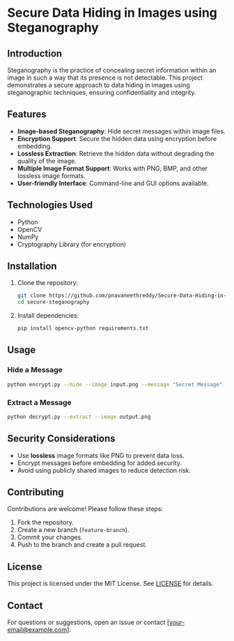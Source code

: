 # Secure Data Hiding in Images using Steganography

## Introduction
Steganography is the practice of concealing secret information within an image in such a way that its presence is not detectable. This project demonstrates a secure approach to data hiding in images using steganographic techniques, ensuring confidentiality and integrity.

## Features
- **Image-based Steganography**: Hide secret messages within image files.
- **Encryption Support**: Secure the hidden data using encryption before embedding.
- **Lossless Extraction**: Retrieve the hidden data without degrading the quality of the image.
- **Multiple Image Format Support**: Works with PNG, BMP, and other lossless image formats.
- **User-friendly Interface**: Command-line and GUI options available.

## Technologies Used
- Python
- OpenCV
- NumPy
- Cryptography Library (for encryption)

## Installation
1. Clone the repository:
   ```sh
   git clone https://github.com/pnavaneethreddy/Secure-Data-Hiding-in-Images-using-Steganography.git
   cd secure-steganography
   ```
2. Install dependencies:
   ```sh
   pip install opencv-python requirements.txt
   ```

## Usage
### Hide a Message
```sh
python encrypt.py --hide --image input.png --message "Secret Message" --output output.png
```

### Extract a Message
```sh
python decrypt.py --extract --image output.png
```

## Security Considerations
- Use **lossless** image formats like PNG to prevent data loss.
- Encrypt messages before embedding for added security.
- Avoid using publicly shared images to reduce detection risk.

## Contributing
Contributions are welcome! Please follow these steps:
1. Fork the repository.
2. Create a new branch (`feature-branch`).
3. Commit your changes.
4. Push to the branch and create a pull request.

## License
This project is licensed under the MIT License. See [LICENSE](LICENSE) for details.

## Contact
For questions or suggestions, open an issue or contact [your-email@example.com].

